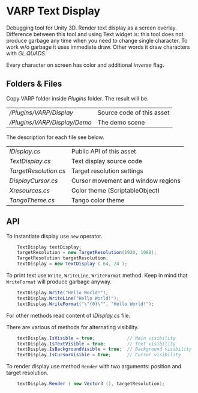 # VARP Text Display

Debugging tool for Unity 3D. Render text display as a screen overlay. Difference between this tool and using Text widget is: this tool does not produce garbage any time when you need to change single character. To work w/o garbage it uses immediate draw. Other words it draw characters with _GL.QUADS_.

Every character on screen has color and additional _inverse_ flag.

## Folders & Files

Copy VARP folder inside _Plugins_ folder. The result will be.

|                                  |                           | 
|----------------------------------|---------------------------|
| _/Plugins/VARP/Display_          | Source code of this asset |
| _/Plugins/VARP/Display/Demo_     | The demo scene |

The description for each file see below. 

|                      |                                       |
|----------------------|---------------------------------------|
| _IDisplay.cs_        | Public API of this asset |
| _TextDisplay.cs_     | Text display source code |
| _TargetResolution.cs_| Target resolution settings |
| _DisplayCursor.cs_   | Cursor movement and window regions |
| _Xresources.cs_      | Color theme (ScriptableObject) |
| _TangoTheme.cs_      | Tango color theme |

## API

To instantiate display use `new` operator.

```C#
    TextDisplay textDisplay;
    targetResolution = new TargetResolution(1920, 1080);
    TargetResolution targetResolution;
    textDisplay = new TextDisplay ( 64, 24 );
```
To print text use `Write`, `WriteLine`, `WriteFormat` method. Keep in mind that `WriteFormat` will produce garbage anyway.

```C#
    textDisplay.Write("Hello World!");
    textDisplay.WriteLine("Hello World!");
    textDisplay.WriteFormat("\"{0}\"", "Hello World!");
```
For other methods read content of _IDisplay.cs_ file.

There are various of methods for alternating visibility.
 
```C#
    textDisplay.IsVisible = true;            // Main visibility
    textDisplay.IsTextVisible = true;        // Text visibility
    textDisplay.IsBackgroundVisible = true;  // Background visibility
    textDisplay.IsCursorVisible = true;      // Cursor visibility
```

To render display use method `Render` with two arguments: position and target resolution.

```C#
    textDisplay.Render ( new Vector3 (), targetResolution);
```
